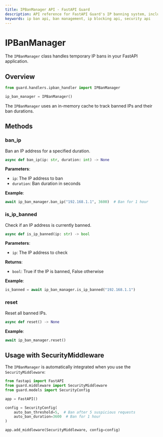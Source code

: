 ```yaml
---
title: IPBanManager API - FastAPI Guard
description: API reference for FastAPI Guard's IP banning system, including automatic and manual IP management
keywords: ip ban api, ban management, ip blocking api, security api
---
```


# IPBanManager

The `IPBanManager` class handles temporary IP bans in your FastAPI application.

## Overview

```python
from guard.handlers.ipban_handler import IPBanManager

ip_ban_manager = IPBanManager()
```

The `IPBanManager` uses an in-memory cache to track banned IPs and their ban durations.

## Methods

### ban_ip

Ban an IP address for a specified duration.

```python
async def ban_ip(ip: str, duration: int) -> None
```

**Parameters**:
- `ip`: The IP address to ban
- `duration`: Ban duration in seconds

**Example**:
```python
await ip_ban_manager.ban_ip("192.168.1.1", 3600)  # Ban for 1 hour
```

### is_ip_banned

Check if an IP address is currently banned.

```python
async def is_ip_banned(ip: str) -> bool
```

**Parameters**:
- `ip`: The IP address to check

**Returns**:
- `bool`: True if the IP is banned, False otherwise

**Example**:
```python
is_banned = await ip_ban_manager.is_ip_banned("192.168.1.1")
```

### reset

Reset all banned IPs.

```python
async def reset() -> None
```

**Example**:
```python
await ip_ban_manager.reset()
```

## Usage with SecurityMiddleware

The `IPBanManager` is automatically integrated when you use the `SecurityMiddleware`:

```python
from fastapi import FastAPI
from guard.middleware import SecurityMiddleware
from guard.models import SecurityConfig

app = FastAPI()

config = SecurityConfig(
    auto_ban_threshold=5,  # Ban after 5 suspicious requests
    auto_ban_duration=3600  # Ban for 1 hour
)

app.add_middleware(SecurityMiddleware, config=config)
``` 